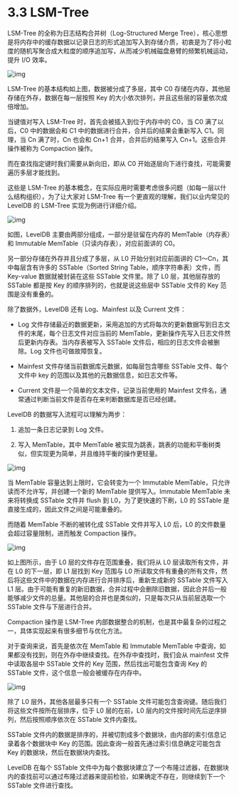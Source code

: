 # 3.3 LSM-Tree

LSM-Tree 的全称为日志结构合并树（Log-Structured Merge Tree），核心思想是将内存中的缓存数据以记录日志的形式追加写入到存储介质，初衷是为了将小粒度的随机写聚合成大粒度的顺序追加写，从而减少机械磁盘悬臂的频繁机械运动，提升 I/O 效率。

![img](https://obbusiness-private.oss-cn-shanghai.aliyuncs.com/doc/img/kernel-quickstart/V1.0.0/zh-CN/3.index-structure/4.lsm-introduction-01.png)

LSM-Tree 的基本结构如上图，数据被分成了多层，其中 C0 存储在内存，其他层存储在外存，数据在每一层按照 Key 的大小依次排列，并且这些层的容量依次成倍增加。

当键值对写入 LSM-Tree 时，首先会被插入到位于内存中的 C0，当 C0 满了以后，C0 中的数据会和 C1 中的数据进行合并，合并后的结果会重新写入 C1。同理，当 Cn 满了时，Cn 也会和 Cn+1 合并，合并后的结果写入 Cn+1。这些合并操作被称为 Compaction 操作。

而在查找指定键时我们需要从新向旧，即从 C0 开始逐层向下进行查找，可能需要遍历多层才能找到。

这些是 LSM-Tree 的基本概念，在实际应用时需要考虑很多问题（如每一层以什么结构组织），为了让大家对 LSM-Tree 有一个更直观的理解，我们以业内常见的 LevelDB 的 LSM-Tree 实现为例进行详细介绍。

![img](https://obbusiness-private.oss-cn-shanghai.aliyuncs.com/doc/img/kernel-quickstart/V1.0.0/zh-CN/3.index-structure/4.lsm-introduction-02.png)

如图，LevelDB 主要由两部分组成，一部分是驻留在内存的 MemTable（内存表）和 Immutable MemTable（只读内存表），对应前面讲的 C0。

另一部分存储在外存并且分成了多层，从 L0 开始分别对应前面讲的 C1～Cn，其中每层含有许多的 SSTable（Sorted String Table，顺序字符串表）文件，而 Key-value 数据就被封装在这些 SSTable 文件里。除了 L0 层，其他层存放的 SSTable 都是按 Key 的顺序排列的，也就是说这些层中 SSTable 文件的 Key 范围是没有重叠的。

除了数据外，LevelDB 还有 Log、Mainfest 以及 Current 文件：

- Log 文件存储最近的数据更新，采用追加的方式将每次的更新数据写到日志文件的末尾，每个日志文件对应当前的 MemTable，更新操作先写入日志文件然后更新内存表。当内存表被写入 SSTable 文件后，相应的日志文件会被删除。Log 文件也可做故障恢复。

- Mainfest 文件存储当前数据库元数据，如每层包含哪些 SSTable 文件、每个文件中 key 的范围以及其他的元数据信息，如日志文件等。

- Current 文件是一个简单的文本文件，记录当前使用的 Mainfest 文件名，通常通过判断当前文件是否存在来判断数据库是否已经创建。

LevelDB 的数据写入流程可以理解为两步：

1. 追加一条日志记录到 Log 文件。

2. 写入 MemTable，其中 MemTable 被实现为跳表，跳表的功能和平衡树类似，但实现更为简单，并且维持平衡的操作更轻量。

![img](https://obbusiness-private.oss-cn-shanghai.aliyuncs.com/doc/img/kernel-quickstart/V1.0.0/zh-CN/3.index-structure/4.lsm-introduction-03.png)

当 MemTable 容量达到上限时，它会转变为一个 Immutable MemTable，只允许读而不允许写，并创建一个新的 MemTable 提供写入。Immutable MemTable 未来将转换成 SSTable 文件并 flush 到 L0，为了更快速的下刷，L0 的 SSTable 是直接生成的，因此文件之间是可能重叠的。

而随着 MemTable 不断的被转化成 SSTable 文件并写入 L0 后，L0 的文件数量会超过容量限制，进而触发 Compaction 操作。

![img](https://obbusiness-private.oss-cn-shanghai.aliyuncs.com/doc/img/kernel-quickstart/V1.0.0/zh-CN/3.index-structure/4.lsm-introduction-04.png)

如上图所示，由于 L0 层的文件存在范围重叠，我们将从 L0 层读取所有文件，并在 L0 的下一层，即 L1 层找到 Key 范围与 L0 所读取文件有重叠的所有文件，然后将这些文件中的数据在内存进行合并排序后，重新生成新的 SSTable 文件写入 L1 层。由于可能有重复的新旧数据，合并过程中会删除旧数据，因此合并后一般能够减少文件的总量。其他层的合并也是类似的，只是每次只从当前层选取一个 SSTable 文件与下层进行合并。

Compaction 操作是 LSM-Tree 内部数据整合的机制，也是其中最复杂的过程之一，具体实现起来有很多细节与优化方法。

对于查询来说，首先是依次在 MemTable 和 Immutable MemTable 中查询，如果都没有找到，则在外存中继续查找。在外存中查找时，我们会从 mainfest 文件中读取各层中 SSTable 文件的 Key 范围，然后找出可能包含查询 Key 的 SSTable 文件，这个信息一般会被缓存在内存中。

![img](https://obbusiness-private.oss-cn-shanghai.aliyuncs.com/doc/img/kernel-quickstart/V1.0.0/zh-CN/3.index-structure/4.lsm-introduction-05.png)

除了 L0 层外，其他各层最多只有一个 SSTable 文件可能包含查询键。随后我们将这些文件按所在层排序，位于 L0 层的在前，L0 层内的文件按时间先后逆序排列，然后按照顺序依次在 SSTable 文件内查找。

SSTable 文件内的数据是排序的，并被切割成多个数据块，由内部的索引信息记录着各个数据块中 Key 的范围。因此查询一般首先通过索引信息确定可能包含 Key 的数据块，然后在数据块内查找。

LevelDB 在每个 SSTable 文件中为每个数据块建立了一个布隆过滤器，在数据块内的查找前可以通过布隆过滤器来提前检验，如果确定不存在，则继续到下一个 SSTable 文件进行查找。
